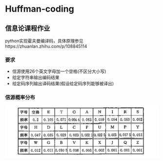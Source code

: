 # Huffman-coding
## 信息论课程作业
python实现霍夫曼编译码，具体原理参见https://zhuanlan.zhihu.com/p/108845114
### 要求
- 信源使用26个英文字母加一个空格(不区分大小写)
- 给定字符串输出编码结果
- 给定码序列输出译码结果(假设给定码序列能够被译出)

### 信源概率分布
![信源分布](信源分布.jpg)
